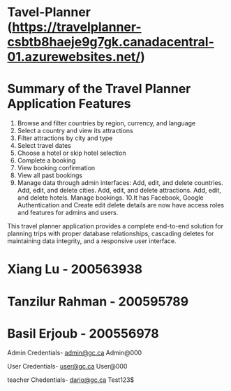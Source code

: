 # Tavel-Planner (https://travelplanner-csbtb8haeje9g7gk.canadacentral-01.azurewebsites.net/)
# Summary of the Travel Planner Application Features
1. Browse and filter countries by region, currency, and language
2. Select a country and view its attractions
3. Filter attractions by city and type
4. Select travel dates
5. Choose a hotel or skip hotel selection
6. Complete a booking
7. View booking confirmation
8. View all past bookings
9. Manage data through admin interfaces:
      Add, edit, and delete countries. 
      Add, edit, and delete cities. 
      Add, edit, and delete attractions. 
      Add, edit, and delete hotels. 
      Manage bookings.
10.It has Facebook, Google Authentication and Create edit delete details are now have access roles and features for admins and users.
   
This travel planner application provides a complete end-to-end solution for planning trips with proper database relationships, cascading deletes for maintaining data integrity, and a responsive user interface.

# Xiang Lu - 200563938
# Tanzilur Rahman - 200595789
# Basil Erjoub - 200556978


Admin Credentials-
admin@gc.ca
Admin@000

User Credentials-
user@gc.ca
User@000

teacher Chedentials-
dario@gc.ca
Test123$

